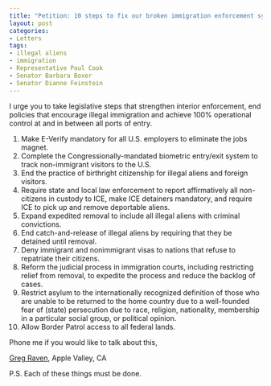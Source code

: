 ```yaml
---
title: "Petition: 10 steps to fix our broken immigration enforcement system"
layout: post
categories:
- Letters
tags:
- illegal aliens
- immigration
- Representative Paul Cook
- Senator Barbara Boxer
- Senator Dianne Feinstein
---
```


I urge you to take legislative steps that strengthen interior enforcement, end policies that encourage illegal immigration and achieve 100% operational control at and in between all ports of entry.

1. Make E-Verify mandatory for all U.S. employers to eliminate the jobs magnet.
2. Complete the Congressionally-mandated biometric entry/exit system to track non-immigrant visitors to the U.S.
3. End the practice of birthright citizenship for illegal aliens and foreign visitors.
4. Require state and local law enforcement to report affirmatively all non-citizens in custody to ICE, make ICE detainers mandatory, and require ICE to pick up and remove deportable aliens.
5. Expand expedited removal to include all illegal aliens with criminal convictions.
6. End catch-and-release of illegal aliens by requiring that they be detained until removal.
7. Deny immigrant and nonimmigrant visas to nations that refuse to repatriate their citizens.
8. Reform the judicial process in immigration courts, including restricting relief from removal, to expedite the process and reduce the backlog of cases.
9. Restrict asylum to the internationally recognized definition of those who are unable to be returned to the home country due to a well-founded fear of (state) persecution due to race, religion, nationality, membership in a particular social group, or political opinion.
10. Allow Border Patrol access to all federal lands.

Phone me if you would like to talk about this,

[Greg Raven](https://www.gregraven.org), Apple Valley, CA

P.S. Each of these things must be done.
